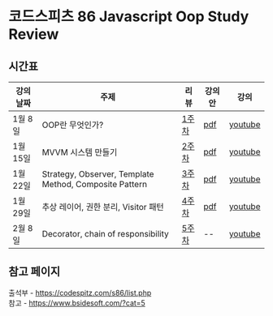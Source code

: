 # 코드스피츠 86 Javascript Oop Study Review

## 시간표
| 강의 날짜 | 주제 | 리뷰 | 강의안 | 강의 |
| -- | -- | -- | -- | -- |
| 1월 8일 | OOP란 무엇인가? | [1주차](./week1/README.md) | [pdf](./week1/86_1.pdf) | [youtube](https://youtu.be/E9NZ0YEZrYU)
| 1월 15일 | MVVM 시스템 만들기 | [2주차](./week2/README.md) | [pdf](./week2/86_2.pdf)  | [youtube](https://www.youtube.com/watch?v=RT38Za1pkdI)
| 1월 22일 | Strategy, Observer, Template Method, Composite Pattern | [3주차](./week3/README.md) | [pdf](./week3/86_3.pdf) | [youtube](https://www.youtube.com/watch?v=D450fPGffTg)
| 1월 29일 | 추상 레이어, 권한 분리, Visitor 패턴 | [4주차](./week4/README.md) | [pdf](./week4/86_4.pdf) | [youtube](https://www.youtube.com/watch?v=r4vOF7WpxgM&list=PLBNdLLaRx_rIRXCp9tKsg7qDQmAX19ocw&index=4) |
| 2월 8일 | Decorator, chain of responsibility | [5주차](./week5/README.md) | -- | [youtube](https://www.youtube.com/watch?v=5UUISCK6CL4) |

## 참고 페이지
출석부 - https://codespitz.com/s86/list.php<br>
참고 - https://www.bsidesoft.com/?cat=5
